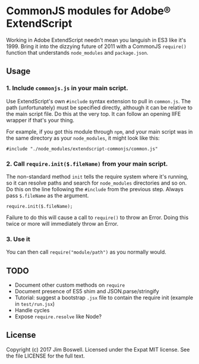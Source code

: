# CommonJS modules for Adobe® ExtendScript

Working in Adobe ExtendScript needn't mean you languish in ES3 like it's 1999.
Bring it into the dizzying future of 2011 with a CommonJS `require()` function
that understands `node_modules` and `package.json`.

## Usage

### 1. Include `commonjs.js` in your main script.

Use ExtendScript's own `#include` syntax extension to pull in `common.js`. The
path (unfortunately) must be specified directly, although it can be relative to
the main script file. Do this at the very top. It can follow an opening IIFE
wrapper if that's your thing.

For example, if you got this module through `npm`, and your main script was in
the same directory as your `node_modules`, it might look like this:
```
#include "./node_modules/extendscript-commonjs/common.js"
```

### 2. Call `require.init($.fileName)` from your main script.

The non-standard method `init` tells the require system where it's running, so
it can resolve paths and search for `node_modules` directories and so on. Do
this on the line following the `#include` from the previous step. Always pass
`$.fileName` as the argument.
```
require.init($.fileName);
```

Failure to do this will cause a call to `require()` to throw an Error.
Doing this twice or more will immediately throw an Error.

### 3. Use it

You can then call `require("module/path")` as you normally would.

## TODO

* Document other custom methods on `require`
* Document presence of ES5 shim and JSON.parse/stringify
* Tutorial: suggest a bootstrap `.jsx` file to contain the require init
  (example in `test/run.jsx`)
* Handle cycles
* Expose `require.resolve` like Node?

## License

Copyright (c) 2017 Jim Boswell.  Licensed under the Expat MIT license.  See the
file LICENSE for the full text.
